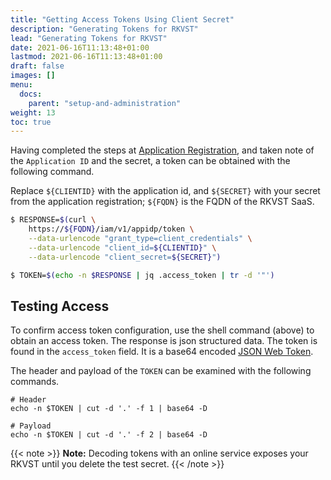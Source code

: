 ```yaml
---
title: "Getting Access Tokens Using Client Secret"
description: "Generating Tokens for RKVST"
lead: "Generating Tokens for RKVST"
date: 2021-06-16T11:13:48+01:00
lastmod: 2021-06-16T11:13:48+01:00
draft: false
images: []
menu: 
  docs:
    parent: "setup-and-administration"
weight: 13
toc: true
---
```


Having completed the steps at [Application Registration](../configuring-azure-clients-for-non-interactive-use/), and taken note of the `Application ID` and the secret, a token can be obtained with the following command. 

Replace `${CLIENTID}` with the application id, and `${SECRET}` with your secret from the application registration; `${FQDN}` is the FQDN of the RKVST SaaS.

```bash
$ RESPONSE=$(curl \
    https://${FQDN}/iam/v1/appidp/token \
    --data-urlencode "grant_type=client_credentials" \
    --data-urlencode "client_id=${CLIENTID}" \
    --data-urlencode "client_secret=${SECRET}")

$ TOKEN=$(echo -n $RESPONSE | jq .access_token | tr -d '"')
```

## Testing Access
To confirm access token configuration, use the shell command (above) to obtain
an access token. The response is json structured data. The token is found in
the `access_token` field. It is a base64 encoded [JSON Web Token](https://jwt.io/introduction/).

The header and payload of the `TOKEN` can be examined with the following commands.

```shell
# Header
echo -n $TOKEN | cut -d '.' -f 1 | base64 -D

# Payload
echo -n $TOKEN | cut -d '.' -f 2 | base64 -D
```

{{< note >}}
**Note:** Decoding tokens with an online service exposes your RKVST until you delete the test secret.
{{< /note >}}
